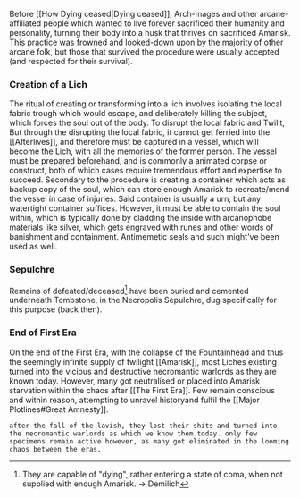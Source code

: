 Before [[How Dying ceased|Dying ceased]], Arch-mages and other arcane-affiliated people which wanted to live forever sacrificed their humanity and personality, turning their body into a husk that thrives on sacrificed Amarisk. 
This practice was frowned and looked-down upon by the majority of other arcane folk, but those that survived the procedure were usually accepted (and respected for their survival). 
### Creation of a Lich
The ritual of creating or transforming into a lich involves isolating the local fabric trough which would escape, and deliberately killing the subject, which forces the soul out of the body. 
To disrupt the local fabric and Twilit, 
But through the disrupting the local fabric, it cannot get ferried into the [[Afterlives]], and therefore must be captured in a vessel, which will become the Lich, with all the memories of the former person.
The vessel must be prepared beforehand, and is commonly a animated corpse or construct, both of which cases require tremendous effort and expertise to succeed. 
Secondary to the procedure is creating a container which acts as backup copy of the soul, which can store enough Amarisk to recreate/mend the vessel in case of injuries. Said container is usually a urn, but any watertight container suffices. However, it must be able to contain the soul within, which is typically done by cladding the inside with arcanophobe materials like silver, which gets engraved with runes and other words of banishment and containment. Antimemetic seals and such might've been used as well. 
### Sepulchre
Remains of defeated/deceased[^1] have been buried and cemented underneath Tombstone, in the Necropolis Sepulchre, dug specifically for this purpose (back then). 
### End of First Era
On the end of the First Era, with the collapse of the Fountainhead and thus the seemingly infinite supply of twilight [[Amarisk]], most Liches existing turned into the vicious and destructive necromantic warlords as they are known today. 
However, many got neutralised or placed into Amarisk starvation within the chaos after [[The First Era]]. 
Few remain conscious and within reason, attempting to unravel historyand fulfil the [[Major Plotlines#Great Amnesty]]. 

	after the fall of the lavish, they lost their shits and turned into the necromantic warlords as which we know them today. only few specimens remain active however, as many got eliminated in the looming chaos between the eras. 

[^1]: They are capable of "dying", rather entering a state of coma, when not supplied with enough Amarisk.  → Demilich
